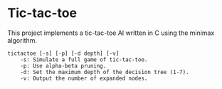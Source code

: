 # Tic-tac-toe
This project implements a tic-tac-toe AI written in C using the minimax algorithm.
```
tictactoe [-s] [-p] [-d depth] [-v]
	-s: Simulate a full game of tic-tac-toe.
	-p: Use alpha-beta pruning.
	-d: Set the maximum depth of the decision tree (1-7).
	-v: Output the number of expanded nodes.
```
